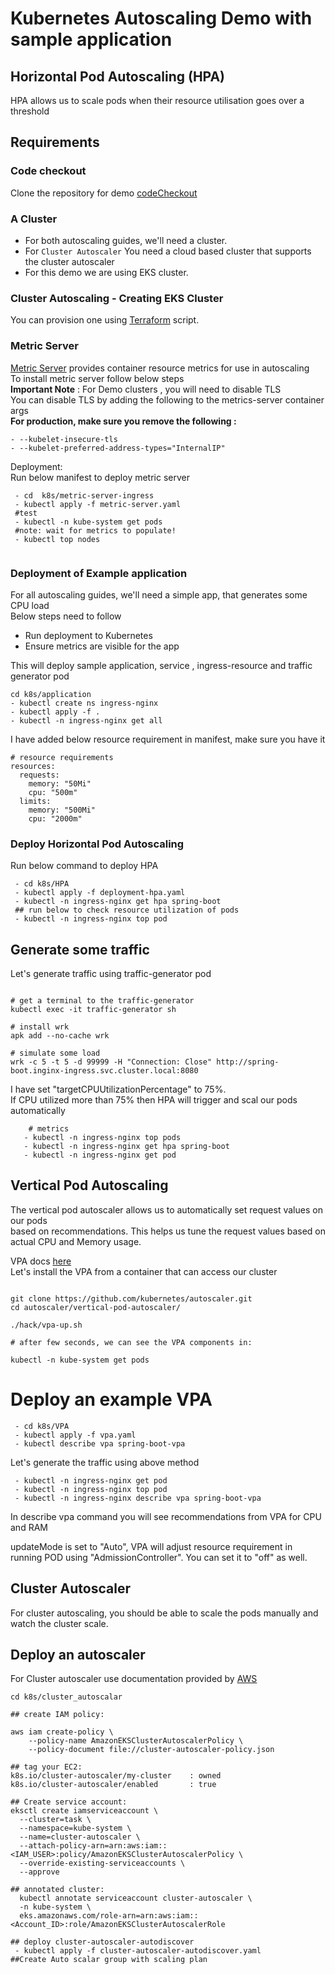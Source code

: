 # Kubernetes Autoscaling Demo with sample application

## Horizontal Pod Autoscaling (HPA)

HPA allows us to scale pods when their resource utilisation goes over a threshold <br/>

## Requirements

### Code checkout
Clone the repository for demo [codeCheckout](git@github.com:sameer1701/spring-boot-hello-world-example.git)

### A Cluster 

* For both autoscaling guides, we'll need a cluster. <br/>
* For `Cluster Autoscaler` You need a cloud based cluster that supports the cluster autoscaler <br/>
* For this demo we are using EKS cluster.

### Cluster Autoscaling - Creating EKS Cluster

You can provision one using [Terraform](https://github.com/sameer1701/terraform-mgmt/tree/master/EKS) script.

### Metric Server
[Metric Server](https://github.com/kubernetes-sigs/metrics-server) provides container resource metrics for use in autoscaling <br/>
To install metric server follow below steps<br/>
<b>Important Note</b> : For Demo clusters , you will need to disable TLS <br/>
You can disable TLS by adding the following to the metrics-server container args <br/>
<b>For production, make sure you remove the following :</b> <br/>
```
- --kubelet-insecure-tls
- --kubelet-preferred-address-types="InternalIP"
```

Deployment: <br/>
Run below manifest to deploy metric server

```
 - cd  k8s/metric-server-ingress
 - kubectl apply -f metric-server.yaml
 #test 
 - kubectl -n kube-system get pods
 #note: wait for metrics to populate!
 - kubectl top nodes
 
```
### Deployment of Example application
For all autoscaling guides, we'll need a simple app, that generates some CPU load <br/>
Below steps need to follow 
* Run deployment to Kubernetes
* Ensure metrics are visible for the app

This will deploy sample application, service , ingress-resource and traffic generator pod

```
cd k8s/application
- kubectl create ns ingress-nginx
- kubectl apply -f .
- kubectl -n ingress-nginx get all 
```

I have added below resource requirement in manifest, make sure you have it

```
# resource requirements
resources:
  requests:
    memory: "50Mi"
    cpu: "500m"
  limits:
    memory: "500Mi"
    cpu: "2000m"
```

### Deploy Horizontal Pod Autoscaling

Run below command to deploy HPA

```
 - cd k8s/HPA
 - kubectl apply -f deployment-hpa.yaml
 - kubectl -n ingress-nginx get hpa spring-boot
 ## run below to check resource utilization of pods
 - kubectl -n ingress-nginx top pod
```


## Generate some traffic

Let's generate traffic using traffic-generator pod

```

# get a terminal to the traffic-generator
kubectl exec -it traffic-generator sh

# install wrk
apk add --no-cache wrk

# simulate some load
wrk -c 5 -t 5 -d 99999 -H "Connection: Close" http://spring-boot.inginx-ingress.svc.cluster.local:8080

```

I have set "targetCPUUtilizationPercentage" to 75%.<br/>
If CPU utilized more than 75% then HPA will trigger and scal our pods automatically
```
    # metrics
   - kubectl -n ingress-nginx top pods
   - kubectl -n ingress-nginx get hpa spring-boot
   - kubectl -n ingress-nginx get pod

```

## Vertical Pod Autoscaling

The vertical pod autoscaler allows us to automatically set request values on our pods <br/>
based on recommendations.
This helps us tune the request values based on actual CPU and Memory usage.<br/>

VPA docs [here]("https://github.com/kubernetes/autoscaler/tree/master/vertical-pod-autoscaler#install-command") <br/>
Let's install the VPA from a container that can access our cluster

```

git clone https://github.com/kubernetes/autoscaler.git
cd autoscaler/vertical-pod-autoscaler/

./hack/vpa-up.sh

# after few seconds, we can see the VPA components in:

kubectl -n kube-system get pods
```
# Deploy an example VPA

```
 - cd k8s/VPA
 - kubectl apply -f vpa.yaml
 - kubectl describe vpa spring-boot-vpa

```

Let's generate the traffic using above method

```
 - kubectl -n ingress-nginx get pod
 - kubectl -n ingress-nginx top pod
 - kubectl -n ingress-nginx describe vpa spring-boot-vpa

```
In describe vpa command you will see recommendations from VPA for CPU and RAM

updateMode is set to "Auto", VPA will adjust resource requirement in running POD using "AdmissionController".
You can set it to "off" as well.

## Cluster Autoscaler

For cluster autoscaling, you should be able to scale the pods manually and watch the cluster scale. </br>


## Deploy an autoscaler
For Cluster autoscaler use documentation provided by [AWS]("https://docs.aws.amazon.com/eks/latest/userguide/autoscaling.html")
```
cd k8s/cluster_autoscalar

## create IAM policy:

aws iam create-policy \
    --policy-name AmazonEKSClusterAutoscalerPolicy \
    --policy-document file://cluster-autoscaler-policy.json

## tag your EC2:
k8s.io/cluster-autoscaler/my-cluster    : owned
k8s.io/cluster-autoscaler/enabled       : true

## Create service account:
eksctl create iamserviceaccount \
  --cluster=task \
  --namespace=kube-system \
  --name=cluster-autoscaler \
  --attach-policy-arn=arn:aws:iam::<IAM_USER>:policy/AmazonEKSClusterAutoscalerPolicy \
  --override-existing-serviceaccounts \
  --approve

## annotated cluster:
  kubectl annotate serviceaccount cluster-autoscaler \
  -n kube-system \
  eks.amazonaws.com/role-arn=arn:aws:iam::<Account_ID>:role/AmazonEKSClusterAutoscalerRole

## deploy cluster-autoscaler-autodiscover
 - kubectl apply -f cluster-autoscaler-autodiscover.yaml 
##Create Auto scalar group with scaling plan

```
